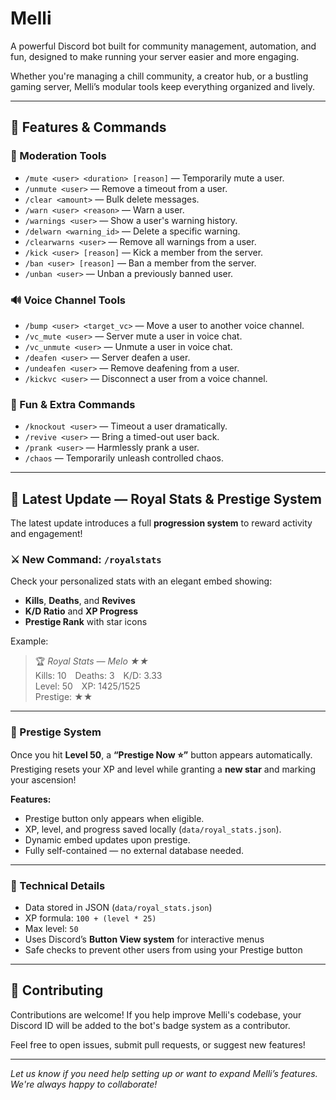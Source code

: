 # Melli

A powerful Discord bot built for community management, automation, and fun, designed to make running your server easier and more engaging.

Whether you're managing a chill community, a creator hub, or a bustling gaming server, Melli’s modular tools keep everything organized and lively.

---

## 🚀 Features & Commands

### 🔨 Moderation Tools
- `/mute <user> <duration> [reason]` — Temporarily mute a user.  
- `/unmute <user>` — Remove a timeout from a user.  
- `/clear <amount>` — Bulk delete messages.  
- `/warn <user> <reason>` — Warn a user.  
- `/warnings <user>` — Show a user's warning history.  
- `/delwarn <warning_id>` — Delete a specific warning.  
- `/clearwarns <user>` — Remove all warnings from a user.  
- `/kick <user> [reason]` — Kick a member from the server.  
- `/ban <user> [reason]` — Ban a member from the server.  
- `/unban <user>` — Unban a previously banned user.

### 🔊 Voice Channel Tools
- `/bump <user> <target_vc>` — Move a user to another voice channel.  
- `/vc_mute <user>` — Server mute a user in voice chat.  
- `/vc_unmute <user>` — Unmute a user in voice chat.  
- `/deafen <user>` — Server deafen a user.  
- `/undeafen <user>` — Remove deafening from a user.  
- `/kickvc <user>` — Disconnect a user from a voice channel.

### 🎉 Fun & Extra Commands
- `/knockout <user>` — Timeout a user dramatically.  
- `/revive <user>` — Bring a timed-out user back.  
- `/prank <user>` — Harmlessly prank a user.  
- `/chaos` — Temporarily unleash controlled chaos.

---

## 🧰 Latest Update — **Royal Stats & Prestige System**

The latest update introduces a full **progression system** to reward activity and engagement!

### ⚔️ New Command: `/royalstats`
Check your personalized stats with an elegant embed showing:
- **Kills**, **Deaths**, and **Revives**
- **K/D Ratio** and **XP Progress**
- **Prestige Rank** with star icons

Example:
> 🏆 *Royal Stats — Melo ★★*  
> Kills: 10 Deaths: 3 K/D: 3.33  
> Level: 50 XP: 1425/1525  
> Prestige: ★★

---

### 🌟 Prestige System
Once you hit **Level 50**, a **“Prestige Now ⭐”** button appears automatically.  
Prestiging resets your XP and level while granting a **new star** and marking your ascension!

**Features:**
- Prestige button only appears when eligible.  
- XP, level, and progress saved locally (`data/royal_stats.json`).  
- Dynamic embed updates upon prestige.  
- Fully self-contained — no external database needed.

---

### 🧩 Technical Details
- Data stored in JSON (`data/royal_stats.json`)  
- XP formula: `100 + (level * 25)`  
- Max level: `50`  
- Uses Discord’s **Button View system** for interactive menus  
- Safe checks to prevent other users from using your Prestige button


---

## 🤝 Contributing

Contributions are welcome! If you help improve Melli's codebase, your Discord ID will be added to the bot's badge system as a contributor.

Feel free to open issues, submit pull requests, or suggest new features!

---

*Let us know if you need help setting up or want to expand Melli’s features. We're always happy to collaborate!*